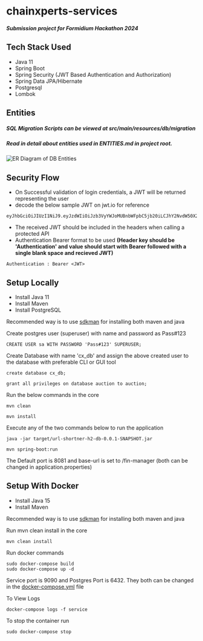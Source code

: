 # chainxperts-services

##### Submission project for Formidium Hackathon 2024

## Tech Stack Used
* Java 11
* Spring Boot
* Spring Security (JWT Based Authentication and Authorization)
* Spring Data JPA/Hibernate
* Postgresql
* Lombok


## Entities
##### SQL Migration Scripts can be viewed at src/main/resources/db/migration
##### Read in detail about entities used in ENTITIES.md in project root.
![ER Diagram of DB Entities](/home/sysquare/hackthon/fin-manager/src/main/resources/static/119250906-e7159b80-bbc0-11eb-930d-944714b986f6.jpeg)

## Security Flow
* On Successful validation of login credentials, a JWT will be returned representing the user 
* decode the below sample JWT on jwt.io for reference

```
eyJhbGciOiJIUzI1NiJ9.eyJzdWIiOiJzb3VyYWJoMUBnbWFpbC5jb20iLCJhY2NvdW50X2NyZWF0aW9uX3RpbWVzdGFtcCI6IjIwMjQtMDYtMjJUMTE6MDQ6MjIuMDQxIiwidXNlcl9pZCI6MSwidG90YWxfYmFsYW5jZV9pZCI6MSwic2NvcGUiOiJ1c2VyIiwibmFtZSI6IlJlYmVjY2EgR3JlZW4iLCJleHAiOjE3MTkwOTc0NzksImlhdCI6MTcxOTA2MTQ3OX0.e0rMVJKqa9vObAX00jG63ejcbV2QJGeV2Lzl9aA9wsE
```
* The received JWT should be included in the headers when calling a protected API
* Authentication Bearer format to be used **(Header key should be 'Authentication' and value should start with Bearer followed with a single blank space and recieved JWT)**

```
Authentication : Bearer <JWT>
```

## Setup Locally
* Install Java 11
* Install Maven
* Install PostgreSQL

Recommended way is to use [sdkman](https://sdkman.io/) for installing both maven and java

Create postgres user (superuser) with name and password as Pass#123

```
CREATE USER sa WITH PASSWORD 'Pass#123' SUPERUSER;
```

Create Database with name 'cx_db' and assign the above created user to the database with preferable CLI or GUI tool

```
create database cx_db;
```
```
grant all privileges on database auction to auction;
```

Run the below commands in the core

```
mvn clean
```

```
mvn install
```

Execute any of the two commands below to run the application

```
java -jar target/url-shortner-h2-db-0.0.1-SNAPSHOT.jar
```

```
mvn spring-boot:run
```

The Default port is 8081 and base-url is set to /fin-manager (both can be changed in application.properties)

## Setup With Docker
* Install Java 15
* Install Maven

Recommended way is to use [sdkman](https://sdkman.io/) for installing both maven and java

Run mvn clean install in the core

```
mvn clean install
```

Run docker commands

```
sudo docker-compose build
sudo docker-compose up -d
```
Service port is 9090 and Postgres Port is 6432. They both can be changed in the [docker-compose.yml](docker-compose.yml) file


To View Logs

```
docker-compose logs -f service
```

To stop the container run

```
sudo docker-compose stop
```

